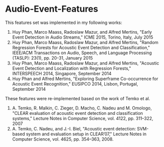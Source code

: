 # Audio-Event-Features
This features set was implemented in my following works:

1. Huy Phan, Marco Maass, Radoslaw Mazur, and Alfred Mertins, "Early Event Detection in Audio Streams," ICME 2015, Torino, Italy, July 2015
2. Huy Phan, Marco Maass, Radoslaw Mazur, and Alfred Mertins, "Random Regression Forests for Acoustic Event Detection and Classification," IEEE/ACM Transactions on Audio, Speech, and Language Processing (TASLP): 23(1), pp. 20-31, January 2015
3. Huy Phan, Marco Maass, Radoslaw Mazur, and Alfred Mertins, "Acoustic Event Detection and Localization with Regression Forests," INTERSPEECH 2014, Singapore, September 2014
4. Huy Phan and Alfred Mertins, "Exploring Superframe Co-occurrence for Acoustic Event Recognition," EUSIPCO 2014, Lisbon, Portugal, September 2014
  
These features were re-implemented based on the work of Temko et al.

1. A. Temko, R. Malkin, C. Zieger, D. Macho, C. Nadeu and M. Omologo, "CLEAR evaluation of acoustic event detection and classification systems," Lecture Notes in Computer Science, vol. 4122, pp. 311–322, 2007
2. A. Temko, C. Nadeu, and J.-I. Biel, "Acoustic event detection: SVM-based system and evaluation setup in CLEAR’07," Lecture Notes in Computer Science, vol. 4625, pp. 354–363, 2008.
